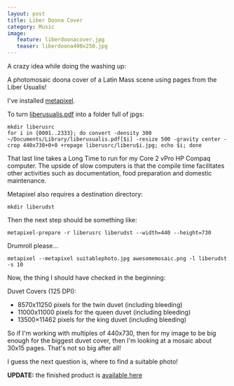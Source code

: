 ```yaml
---
layout: post
title: Liber Doona Cover
category: Music
image:
   feature: liberdoonacover.jpg
   teaser: liberdoona400x250.jpg
---
```


A crazy idea while doing the washing up:

A photomosaic doona cover of a Latin Mass scene using pages from the Liber Usualis!

I've installed [metapixel](https://github.com/schani/metapixel).

To turn [liberusualis.pdf](http://www.musicasacra.com/music/) into a folder full of jpgs:

    mkdir liberusrc
    for i in {0001..2333}; do convert -density 300 ~/Documents/Library/liberusualis.pdf[$i] -resize 500 -gravity center -crop 440x730+0+0 +repage liberusrc/liberu$i.jpg; echo $i; done

That last line takes a Long Time to run for my Core 2 vPro HP Compaq computer.  The upside of slow computers is that the compile time facilitates other activities such as documentation, food preparation and domestic maintenance.

Metapixel also requires a destination directory:

    mkdir liberudst

Then the next step should be something like:

    metapixel-prepare -r liberusrc liberudst --width=440 --height=730

Drumroll please...

    metapixel --metapixel suitablephoto.jpg awesomemosaic.png -l liberudst -s 10

Now, the thing I should have checked in the beginning:

Duvet Covers (125 DPI):

 * 8570x11250 pixels for the twin duvet (including bleeding)
 * 11000x11000 pixels for the queen duvet (including bleeding)
 * 13500×11462 pixels for the king duvet (including bleeding)

So if I'm working with multiples of 440x730, then for my image to be big enough for the biggest duvet cover, then I'm looking at a mosaic about 30x15 pages.  That's not so big after all!

I guess the next question is, where to find a suitable photo!

**UPDATE:** the finished product is [available here](http://www.redbubble.com/people/veronicabrandt/works/15071278)

